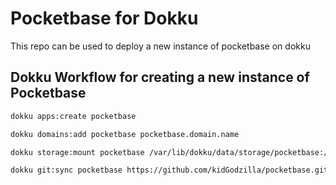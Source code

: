 # Pocketbase for Dokku

This repo can be used to deploy a new instance of pocketbase on dokku


## Dokku Workflow for creating a new instance of Pocketbase 

```bash
dokku apps:create pocketbase 

dokku domains:add pocketbase pocketbase.domain.name

dokku storage:mount pocketbase /var/lib/dokku/data/storage/pocketbase:/storage

dokku git:sync pocketbase https://github.com/kidGodzilla/pocketbase.git main --build
```
